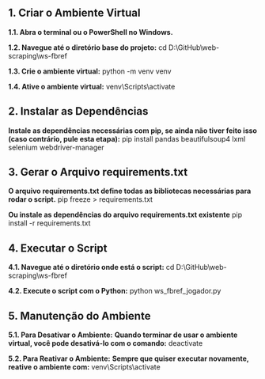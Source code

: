 ## 1. Criar o Ambiente Virtual

**1.1. Abra o terminal ou o PowerShell no Windows.**

**1.2. Navegue até o diretório base do projeto:**
cd D:\GitHub\web-scraping\ws-fbref

**1.3. Crie o ambiente virtual:**
python -m venv venv

**1.4. Ative o ambiente virtual:**
venv\Scripts\activate

## 2. Instalar as Dependências

**Instale as dependências necessárias com pip, se ainda não tiver feito isso (caso contrário, pule esta etapa):**
pip install pandas beautifulsoup4 lxml selenium webdriver-manager

## 3. Gerar o Arquivo requirements.txt

**O arquivo requirements.txt define todas as bibliotecas necessárias para rodar o script.**
pip freeze > requirements.txt

**Ou instale as dependências do arquivo requirements.txt existente**
pip install -r requirements.txt

## 4. Executar o Script

**4.1. Navegue até o diretório onde está o script:**
cd D:\GitHub\web-scraping\ws-fbref

**4.2. Execute o script com o Python:**
python ws_fbref_jogador.py

## 5. Manutenção do Ambiente

**5.1. Para Desativar o Ambiente:**
**Quando terminar de usar o ambiente virtual, você pode desativá-lo com o comando:**
deactivate

**5.2. Para Reativar o Ambiente:**
**Sempre que quiser executar novamente, reative o ambiente com:**
venv\Scripts\activate
